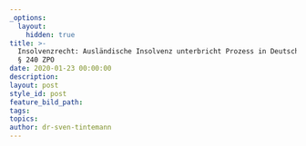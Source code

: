 ```yaml
---
_options:
  layout:
    hidden: true
title: >-
  Insolvenzrecht: Ausländische Insolvenz unterbricht Prozess in Deutschland nach
  § 240 ZPO
date: 2020-01-23 00:00:00
description:
layout: post
style_id: post
feature_bild_path:
tags:
topics:
author: dr-sven-tintemann
---
```


